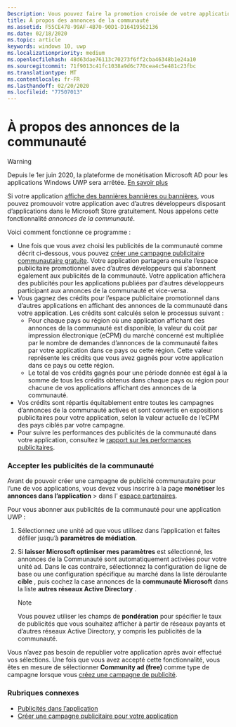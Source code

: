 ```yaml
---
Description: Vous pouvez faire la promotion croisée de votre application avec des applications publiées par d’autres développeurs. Nous appelons cette fonctionnalité « annonces de la communauté ».
title: À propos des annonces de la communauté
ms.assetid: F55CE478-99AF-4B70-90D1-D16419562136
ms.date: 02/18/2020
ms.topic: article
keywords: windows 10, uwp
ms.localizationpriority: medium
ms.openlocfilehash: 48d63dae76113c70273f6ff2cba46348b1e24a10
ms.sourcegitcommit: 71f9013c41fc1038a9d6c770cea4c5e481c23fbc
ms.translationtype: MT
ms.contentlocale: fr-FR
ms.lasthandoff: 02/20/2020
ms.locfileid: "77507013"
---
```

# <a name="about-community-ads"></a>À propos des annonces de la communauté

>[!WARNING]
> Depuis le 1er juin 2020, la plateforme de monétisation Microsoft AD pour les applications Windows UWP sera arrêtée. [En savoir plus](https://social.msdn.microsoft.com/Forums/windowsapps/en-US/db8d44cb-1381-47f7-94d3-c6ded3fea36f/microsoft-ad-monetization-platform-shutting-down-june-1st?forum=aiamgr)

Si votre application [affiche des bannières bannières ou bannières](../monetize/display-ads-in-your-app.md), vous pouvez promouvoir votre application avec d’autres développeurs disposant d’applications dans le Microsoft Store gratuitement. Nous appelons cette fonctionnalité *annonces de la communauté*.  

Voici comment fonctionne ce programme :

* Une fois que vous avez choisi les publicités de la communauté comme décrit ci-dessous, vous pouvez [créer une campagne publicitaire communautaire gratuite](create-an-ad-campaign-for-your-app.md). Votre application partagera ensuite l’espace publicitaire promotionnel avec d’autres développeurs qui s’abonnent également aux publicités de la communauté. Votre application affichera des publicités pour les applications publiées par d’autres développeurs participant aux annonces de la communauté et vice-versa.
* Vous gagnez des crédits pour l’espace publicitaire promotionnel dans d’autres applications en affichant des annonces de la communauté dans votre application. Les crédits sont calculés selon le processus suivant :
  * Pour chaque pays ou région où une application affichant des annonces de la communauté est disponible, la valeur du coût par impression électronique (eCPM) du marché concerné est multipliée par le nombre de demandes d’annonces de la communauté faites par votre application dans ce pays ou cette région. Cette valeur représente les crédits que vous avez gagnés pour votre application dans ce pays ou cette région.
  * Le total de vos crédits gagnés pour une période donnée est égal à la somme de tous les crédits obtenus dans chaque pays ou région pour chacune de vos applications affichant des annonces de la communauté.
* Vos crédits sont répartis équitablement entre toutes les campagnes d’annonces de la communauté actives et sont convertis en expositions publicitaires pour votre application, selon la valeur actuelle de l’eCPM des pays ciblés par votre campagne.
* Pour suivre les performances des publicités de la communauté dans votre application, consultez le [rapport sur les performances publicitaires](advertising-performance-report.md).

### <a name="opt-in-to-community-ads"></a>Accepter les publicités de la communauté

Avant de pouvoir créer une campagne de publicité communautaire pour l’une de vos applications, vous devez vous inscrire à la page **monétiser** les **annonces dans l’application** &gt; dans l' [espace partenaires](https://partner.microsoft.com/dashboard).

Pour vous abonner aux publicités de la communauté pour une application UWP :

1. Sélectionnez une unité ad que vous utilisez dans l’application et faites défiler jusqu’à **paramètres de médiation**.
2. Si **laisser Microsoft optimiser mes paramètres** est sélectionné, les annonces de la Communauté sont automatiquement activées pour votre unité ad. Dans le cas contraire, sélectionnez la configuration de ligne de base ou une configuration spécifique au marché dans la liste déroulante **cible** , puis cochez la case annonces de la **communauté Microsoft** dans la liste **autres réseaux Active Directory** .

    > [!NOTE]
    > Vous pouvez utiliser les champs de **pondération** pour spécifier le taux de publicités que vous souhaitez afficher à partir de réseaux payants et d’autres réseaux Active Directory, y compris les publicités de la communauté.

Vous n’avez pas besoin de republier votre application après avoir effectué vos sélections. Une fois que vous avez accepté cette fonctionnalité, vous êtes en mesure de sélectionner **Community ad (free)** comme type de campagne lorsque vous [créez une campagne de publicité](create-an-ad-campaign-for-your-app.md).

### <a name="related-topics"></a>Rubriques connexes

* [Publicités dans l’application](in-app-ads.md)
* [Créer une campagne publicitaire pour votre application](create-an-ad-campaign-for-your-app.md)
